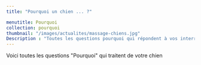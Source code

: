```yaml
---
title: "Pourquoi un chien ... ?"

menutitle: Pourquoi
collection: pourquoi
thumbnail: "/images/actualites/massage-chiens.jpg"
Description : "Toutes les questions pourquoi qui répondent à vos interrogations canines !"
---
```


Voici toutes les questions "Pourquoi" qui traitent de votre chien
